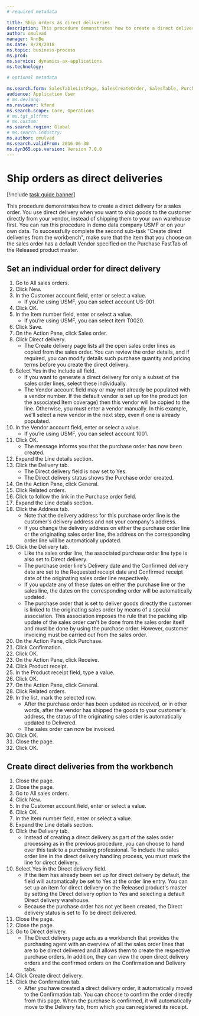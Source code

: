 ```yaml
--- 
# required metadata 
 
title: Ship orders as direct deliveries
description: This procedure demonstrates how to create a direct delivery for a sales order. 
author: omulvad
manager: AnnBe 
ms.date: 8/29/2018
ms.topic: business-process 
ms.prod:  
ms.service: dynamics-ax-applications 
ms.technology:  
 
# optional metadata 
 
ms.search.form: SalesTableListPage, SalesCreateOrder, SalesTable, PurchCreateFromSalesOrder, VendAccountItemLookup, SalesTableReferences, PurchTable, PurchEditLines, PurchTableReferences, MCRDropShipWorkbench   
audience: Application User 
# ms.devlang:  
ms.reviewer: kfend
ms.search.scope: Core, Operations 
# ms.tgt_pltfrm:  
# ms.custom:  
ms.search.region: Global
# ms.search.industry: 
ms.author: omulvad
ms.search.validFrom: 2016-06-30 
ms.dyn365.ops.version: Version 7.0.0 
---
```

# Ship orders as direct deliveries

[!include [task guide banner](../../includes/task-guide-banner.md)]

This procedure demonstrates how to create a direct delivery for a sales order. You use direct delivery when you want to ship goods to the customer directly from your vendor, instead of shipping them to your own warehouse first. You can run this procedure in demo data company USMF or on your own data. To successfully complete the second sub-task "Create direct deliveries from the workbench", make sure that the item that you choose on the sales order has a default Vendor specified on the Purchase FastTab of the Released product master.


## Set an individual order for direct delivery
1. Go to All sales orders.
2. Click New.
3. In the Customer account field, enter or select a value.
    * If you’re using USMF, you can select account US-001.  
4. Click OK.
5. In the Item number field, enter or select a value.
    * If you’re using USMF, you can select item T0020.  
6. Click Save.
7. On the Action Pane, click Sales order.
8. Click Direct delivery.
    * The Create delivery page lists all the open sales order lines as copied from the sales order. You can review the order details, and if required, you can modify details such purchase quantity and pricing terms before you create the direct delivery.  
9. Select Yes in the Include all field.
    * If you want to generate a direct delivery for only a subset of the sales order lines, select these individually.  
    * The Vendor account field may or may not already be populated with a vendor number. If the default vendor is set up for the product (on the associated Item coverage) then this vendor will be copied to the line. Otherwise, you must enter a vendor manually. In this example, we’ll select a new vendor in the next step, even if one is already populated.   
10. In the Vendor account field, enter or select a value.
    * If you’re using USMF, you can select account 1001.  
11. Click OK.
    * The message informs you that the purchase order has now been created.   
12. Expand the Line details section.
13. Click the Delivery tab.
    * The Direct delivery field is now set to Yes.  
    * The Direct delivery status shows the Purchase order created.   
14. On the Action Pane, click General.
15. Click Related orders.
16. Click to follow the link in the Purchase order field.
17. Expand the Line details section.
18. Click the Address tab.
    * Note that the delivery address for this purchase order line is the customer's delivery address and not your company's address.  
    * If you change the delivery address on either the purchase order line or the originating sales order line, the address on the corresponding order line will be automatically updated.  
19. Click the Delivery tab.
    * Like the sales order line, the associated purchase order line type is also set to Direct delivery.  
    * The purchase order line's Delivery  date and the Confirmed delivery date are set to the Requested receipt date and Confirmed receipt date of the originating sales order line respectively.   
    * If you update any of these dates on either the purchase line or the sales line, the dates on the corresponding order will be automatically updated.     
    * The purchase order that is set to deliver goods directly the customer is linked to the originating sales order by means of a special association. This association imposes the rule that the packing slip update of the sales order can't be done from the sales order itself and must be done by using the purchase order. However, customer invoicing must be carried out from the sales order.  
20. On the Action Pane, click Purchase.
21. Click Confirmation.
22. Click OK.
23. On the Action Pane, click Receive.
24. Click Product receipt.
25. In the Product receipt field, type a value.
26. Click OK.
27. On the Action Pane, click General.
28. Click Related orders.
29. In the list, mark the selected row.
    * After the purchase order has been updated as received, or in other words, after the vendor has shipped the goods to your customer's address, the status of the originating sales order is automatically updated to Delivered.  
    * The sales order can now be invoiced.    
30. Click OK.
31. Close the page.
32. Click OK.

## Create direct deliveries from the workbench
1. Close the page.
2. Close the page.
3. Go to All sales orders.
4. Click New.
5. In the Customer account field, enter or select a value.
6. Click OK.
7. In the Item number field, enter or select a value.
8. Expand the Line details section.
9. Click the Delivery tab.
    * Instead of creating a direct delivery as part of the sales order processing as in the previous procedure, you can choose to hand over this task to a purchasing professional. To include the sales order line in the direct delivery handling process, you must mark the line for direct delivery.  
10. Select Yes in the Direct delivery field.
    * 	If the item has already been set up for direct delivery by default, the field will automatically be set to Yes at the order line entry. You can set up an item for direct delivery on the Released product's master by setting the Direct delivery option to Yes and selecting a default Direct delivery warehouse.  
    * Because the purchase order has not yet been created, the Direct delivery status is set to To be direct delivered.   
11. Close the page.
12. Close the page.
13. Go to Direct delivery.
    * The Direct delivery page acts as a workbench that provides the purchasing agent with an overview of all the sales order lines that are to be direct delivered and it allows them to create the respective purchase orders. In addition, they can view the open direct delivery orders and the confirmed orders on the Confirmation and Delivery tabs.   
14. Click Create direct delivery.
15. Click the Confirmation tab.
    * After you have created a direct delivery order, it automatically moved to the Confirmation tab. You can choose to confirm the order directly from this page. When the purchase is confirmed, it will automatically move to the Delivery tab, from which you can registered its receipt.  

